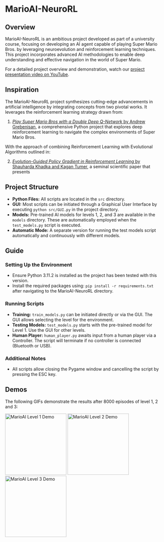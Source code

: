 # MarioAI-NeuroRL

## Overview
MarioAI-NeuroRL is an ambitious project developed as part of a university course, focusing on developing an AI agent capable of playing Super Mario Bros. by leveraging neuroevolution and reinforcement learning techniques. This project incorporates advanced AI methodologies to enable deep understanding and effective navigation in the world of Super Mario.

For a detailed project overview and demonstration, watch our [project presentation video on YouTube](https://www.youtube.com/watch?v=hk08gDa8JaM).
## Inspiration

The MarioAI-NeuroRL project synthesizes cutting-edge advancements in artificial intelligence by integrating concepts from two pivotal works. It leverages the reinforcement learning strategy drawn from:

1. [_Play Super Mario Bros with a Double Deep Q-Network_ by Andrew Grebenisan](https://blog.paperspace.com/building-double-deep-q-network-super-mario-bros/), a comprehensive Python project that explores deep reinforcement learning to navigate the complex environments of Super Mario Bros.

With the approach of combining Reinforcement Learning with Evolutional Algorithms outlined in:

2. [_Evolution-Guided Policy Gradient in Reinforcement Learning_ by Shauharda Khadka and Kagan Tumer](https://arxiv.org/abs/1805.07917), a seminal scientific paper that presents


## Project Structure
- **Python Files:** All scripts are located in the `src` directory.
- **GUI:** Most scripts can be initiated through a Graphical User Interface by executing `python src/GUI.py` in the project directory.
- **Models:** Pre-trained AI models for levels 1, 2, and 3 are available in the `models` directory. These are automatically employed when the `test_models.py` script is executed.
- **Automatic Mode:** A separate version for running the test models script automatically and continuously with different models.

## Guide
### Setting Up the Environment
- Ensure Python 3.11.2 is installed as the project has been tested with this version.
- Install the required packages using: `pip install -r requirements.txt` after navigating to the MarioAI-NeuroRL directory.

### Running Scripts
- **Training:** `train_models.py` can be initiated directly or via the GUI. The GUI allows selecting the level for the environment.
- **Testing Models:** `test_models.py` starts with the pre-trained model for Level 1. Use the GUI for other levels.
- **Human Player:** `human_player.py` awaits input from a human player via a Controller. The script will terminate if no controller is connected (Bluetooth or USB).

### Additional Notes
- All scripts allow closing the Pygame window and cancelling the script by pressing the ESC key.

## Demos
The following GIFs demonstrate the results after 8000 episodes of level 1, 2 and 3:

<p float="left">
  <img src="data/marioai-level1.gif" width="200" alt="MarioAI Level 1 Demo" />
  <img src="data/marioai-level2.gif" width="200" alt="MarioAI Level 2 Demo" />
  <img src="data/marioai-level3.gif" width="200" alt="MarioAI Level 3 Demo" />
</p>
